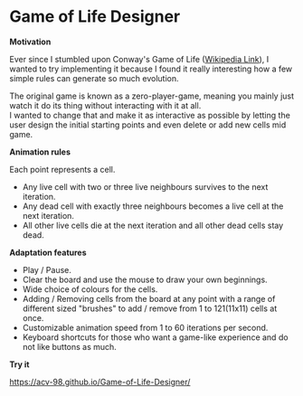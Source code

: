 # Game of Life Designer

**Motivation**

Ever since I stumbled upon Conway's Game of Life ([Wikipedia Link](https://en.wikipedia.org/wiki/Conway%27s_Game_of_Life)), I wanted to try implementing it because I found it really interesting how a few simple rules can generate so much evolution.

The original game is known as a zero-player-game, meaning you mainly just watch it do its thing without interacting with it at all. <br />
I wanted to change that and make it as interactive as possible by letting the user design the initial starting points and even delete or add new cells mid game.


**Animation rules**

Each point represents a cell.

* Any live cell with two or three live neighbours survives to the next iteration.
* Any dead cell with exactly three neighbours becomes a live cell at the next iteration.
* All other live cells die at the next iteration and all other dead cells stay dead.


**Adaptation features**

* Play / Pause.
* Clear the board and use the mouse to draw your own beginnings.
* Wide choice of colours for the cells.
* Adding / Removing cells from the board at any point with a range of different sized "brushes" to add / remove from 1 to 121(11x11) cells at once.
* Customizable animation speed from 1 to 60 iterations per second. 
* Keyboard shortcuts for those who want a game-like experience and do not like buttons as much.


**Try it**

https://acv-98.github.io/Game-of-Life-Designer/


